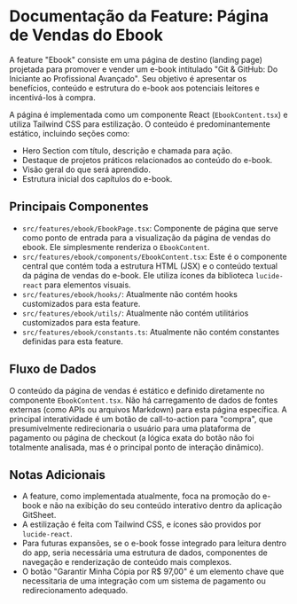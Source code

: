 # Documentação da Feature: Página de Vendas do Ebook

A feature "Ebook" consiste em uma página de destino (landing page) projetada para promover e vender um e-book intitulado "Git & GitHub: Do Iniciante ao Profissional Avançado". Seu objetivo é apresentar os benefícios, conteúdo e estrutura do e-book aos potenciais leitores e incentivá-los à compra.

A página é implementada como um componente React (`EbookContent.tsx`) e utiliza Tailwind CSS para estilização. O conteúdo é predominantemente estático, incluindo seções como:
*   Hero Section com título, descrição e chamada para ação.
*   Destaque de projetos práticos relacionados ao conteúdo do e-book.
*   Visão geral do que será aprendido.
*   Estrutura inicial dos capítulos do e-book.

## Principais Componentes

*   `src/features/ebook/EbookPage.tsx`: Componente de página que serve como ponto de entrada para a visualização da página de vendas do ebook. Ele simplesmente renderiza o `EbookContent`.
*   `src/features/ebook/components/EbookContent.tsx`: Este é o componente central que contém toda a estrutura HTML (JSX) e o conteúdo textual da página de vendas do e-book. Ele utiliza ícones da biblioteca `lucide-react` para elementos visuais.
*   `src/features/ebook/hooks/`: Atualmente não contém hooks customizados para esta feature.
*   `src/features/ebook/utils/`: Atualmente não contém utilitários customizados para esta feature.
*   `src/features/ebook/constants.ts`: Atualmente não contém constantes definidas para esta feature.

## Fluxo de Dados

O conteúdo da página de vendas é estático e definido diretamente no componente `EbookContent.tsx`. Não há carregamento de dados de fontes externas (como APIs ou arquivos Markdown) para esta página específica. A principal interatividade é um botão de call-to-action para "compra", que presumivelmente redirecionaria o usuário para uma plataforma de pagamento ou página de checkout (a lógica exata do botão não foi totalmente analisada, mas é o principal ponto de interação dinâmico).

## Notas Adicionais

*   A feature, como implementada atualmente, foca na promoção do e-book e não na exibição do seu conteúdo interativo dentro da aplicação GitSheet.
*   A estilização é feita com Tailwind CSS, e ícones são providos por `lucide-react`.
*   Para futuras expansões, se o e-book fosse integrado para leitura dentro do app, seria necessária uma estrutura de dados, componentes de navegação e renderização de conteúdo mais complexos.
*   O botão "Garantir Minha Cópia por R$ 97,00" é um elemento chave que necessitaria de uma integração com um sistema de pagamento ou redirecionamento adequado. 